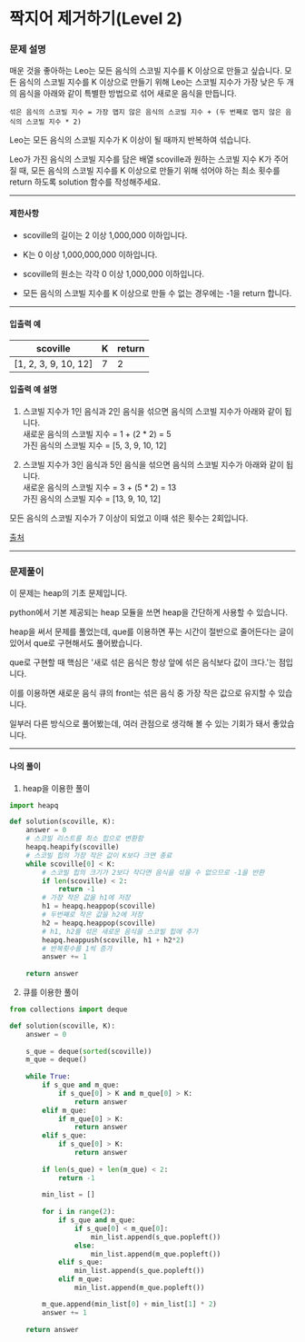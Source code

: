 # 짝지어 제거하기(Level 2)

### 문제 설명

매운 것을 좋아하는 Leo는 모든 음식의 스코빌 지수를 K 이상으로 만들고 싶습니다. 모든 음식의 스코빌 지수를 K 이상으로 만들기 위해 Leo는 스코빌 지수가 가장 낮은 두 개의 음식을 아래와 같이 특별한 방법으로 섞어 새로운 음식을 만듭니다.   

`섞은 음식의 스코빌 지수 = 가장 맵지 않은 음식의 스코빌 지수 + (두 번째로 맵지 않은 음식의 스코빌 지수 * 2)`   

Leo는 모든 음식의 스코빌 지수가 K 이상이 될 때까지 반복하여 섞습니다.   

Leo가 가진 음식의 스코빌 지수를 담은 배열 scoville과 원하는 스코빌 지수 K가 주어질 때, 모든 음식의 스코빌 지수를 K 이상으로 만들기 위해 섞어야 하는 최소 횟수를 return 하도록 solution 함수를 작성해주세요.    

---

#### 제한사항

* scoville의 길이는 2 이상 1,000,000 이하입니다.

* K는 0 이상 1,000,000,000 이하입니다.

* scoville의 원소는 각각 0 이상 1,000,000 이하입니다.

* 모든 음식의 스코빌 지수를 K 이상으로 만들 수 없는 경우에는 -1을 return 합니다.

---

#### 입출력 예

|scoville|	K|	return|
|-|-|-|
|[1, 2, 3, 9, 10, 12]|	7|	2|

#### 입출력 예 설명

1. 스코빌 지수가 1인 음식과 2인 음식을 섞으면 음식의 스코빌 지수가 아래와 같이 됩니다.   
   새로운 음식의 스코빌 지수 = 1 + (2 * 2) = 5   
   가진 음식의 스코빌 지수 = [5, 3, 9, 10, 12]

2. 스코빌 지수가 3인 음식과 5인 음식을 섞으면 음식의 스코빌 지수가 아래와 같이 됩니다.   
   새로운 음식의 스코빌 지수 = 3 + (5 * 2) = 13   
   가진 음식의 스코빌 지수 = [13, 9, 10, 12]   

모든 음식의 스코빌 지수가 7 이상이 되었고 이때 섞은 횟수는 2회입니다.   

[출처](https://programmers.co.kr/learn/courses/30/lessons/42626)

---

### 문제풀이

이 문제는 heap의 기초 문제입니다.   

python에서 기본 제공되는 heap 모듈을 쓰면 heap을 간단하게 사용할 수 있습니다.   

heap을 써서 문제를 풀었는데, que를 이용하면 푸는 시간이 절반으로 줄어든다는 글이 있어서 que로 구현해서도 풀어봤습니다.   

que로 구현할 때 핵심은 '새로 섞은 음식은 항상 앞에 섞은 음식보다 값이 크다.'는 점입니다.   

이를 이용하면 새로운 음식 큐의 front는 섞은 음식 중 가장 작은 값으로 유지할 수 있습니다.   

일부러 다른 방식으로 풀어봤는데, 여러 관점으로 생각해 볼 수 있는 기회가 돼서 좋았습니다.

---

#### 나의 풀이

1. heap을 이용한 풀이

~~~python
import heapq

def solution(scoville, K):
    answer = 0
    # 스코빌 리스트를 최소 힙으로 변환함
    heapq.heapify(scoville)
    # 스코빌 힙의 가장 작은 값이 K보다 크면 종료
    while scoville[0] < K:
        # 스코빌 힙의 크기가 2보다 작다면 음식을 섞을 수 없으므로 -1을 반환
        if len(scoville) < 2:
            return -1
        # 가장 작은 값을 h1에 저장
        h1 = heapq.heappop(scoville)
        # 두번째로 작은 값을 h2에 저장
        h2 = heapq.heappop(scoville)
        # h1, h2를 섞은 새로운 음식을 스코빌 힙에 추가
        heapq.heappush(scoville, h1 + h2*2)
        # 반복횟수를 1씩 증가
        answer += 1
    
    return answer
~~~

2. 큐를 이용한 풀이

~~~python
from collections import deque

def solution(scoville, K):
    answer = 0
    
    s_que = deque(sorted(scoville))
    m_que = deque()
    
    while True:
        if s_que and m_que:
            if s_que[0] > K and m_que[0] > K:
                return answer
        elif m_que:
            if m_que[0] > K:
                return answer
        elif s_que:
            if s_que[0] > K:
                return answer
            
        if len(s_que) + len(m_que) < 2:
            return -1
        
        min_list = []
        
        for i in range(2):
            if s_que and m_que:
                if s_que[0] < m_que[0]:
                    min_list.append(s_que.popleft())
                else:
                    min_list.append(m_que.popleft())
            elif s_que:
                min_list.append(s_que.popleft())
            elif m_que:
                min_list.append(m_que.popleft())

        m_que.append(min_list[0] + min_list[1] * 2)
        answer += 1
        
    return answer
~~~
